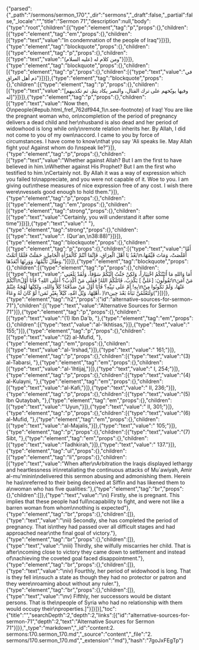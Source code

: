 {"parsed":{"_path":"/sermons/sermon_170","_dir":"sermons","_draft":false,"_partial":false,"_locale":"","title":"Sermon 71","description":null,"body":{"type":"root","children":[{"type":"element","tag":"p","props":{},"children":[{"type":"element","tag":"em","props":{},"children":[{"type":"text","value":"In condemnation of the people of Iraq"}]}]},{"type":"element","tag":"blockquote","props":{},"children":[{"type":"element","tag":"p","props":{},"children":[{"type":"text","value":"ومن كلام له (عليه السلام)"}]}]},{"type":"element","tag":"blockquote","props":{},"children":[{"type":"element","tag":"p","props":{},"children":[{"type":"text","value":"في ذم أَهل العراق"}]}]},{"type":"element","tag":"blockquote","props":{},"children":[{"type":"element","tag":"p","props":{},"children":[{"type":"text","value":"[وفيها يوبّخهم على ترك القتال، والنصر يكاد يتمّ، ثم تكذيبهم له]"}]}]},{"type":"element","tag":"p","props":{},"children":[{"type":"text","value":"Now then, O\npeople{#epub.html_fref_762df944_1\n.see-footnote} of Iraq! You are like the pregnant woman who, on\ncompletion of the period of pregnancy delivers a dead child and her\nhusband is also dead and her period of widowhood is long while only\nremote relation inherits her. By Allah, I did not come to you of my own\naccord. I came to you by force of circumstances. I have come to know\nthat you say 'Ali speaks lie. May Allah fight you! Against whom do I\nspeak lie?"}]},{"type":"element","tag":"p","props":{},"children":[{"type":"text","value":"Whether against Allah? But I am the first to have believed in him.\nWhether against His Prophet? But I am the first who testified to him.\nCertainly not. By Allah it was a way of expression which you failed to\nappreciate, and you were not capable of it. Woe to you. I am giving out\nthese measures of nice expression free of any cost. I wish there were\nvessels good enough to hold them."}]},{"type":"element","tag":"p","props":{},"children":[{"type":"element","tag":"em","props":{},"children":[{"type":"element","tag":"strong","props":{},"children":[{"type":"text","value":"Certainly, you will understand it after some time"}]}]},{"type":"text","value":" "},{"type":"element","tag":"strong","props":{},"children":[{"type":"text","value":". (Qur'an,\n38:88)"}]}]},{"type":"element","tag":"blockquote","props":{},"children":[{"type":"element","tag":"p","props":{},"children":[{"type":"text","value":"أَمَّا بَعْدُ يَا أَهْلَ الْعِرَاقِ، فَإِنَّمَا أَنْتُمْ كَالْمَرْأَةِ الْحَامِلِ، حَمَلَتْ فَلَمَّا أَتَمَّتْ\nأَمْلَصَتْ، وَمَاتَ قَيِّمُهَا، وَطَالَ تَأَيُّمُهَا، وَوَرِثَهَا أَبْعَدُهَا."}]}]},{"type":"element","tag":"blockquote","props":{},"children":[{"type":"element","tag":"p","props":{},"children":[{"type":"text","value":"أَمَا وَاللهِ مَا أَتَيْتُكُمُ اخْتِيَاراً، وَلكِنْ جَئْتُ إِلَيْكُمْ سَوْقاً، وَلَقَدْ بَلَغَنِي أَنَّكُمْ\nتَقُولُونَ: [عَليٌّ ] يَكْذِبُ، قَاتَلَكُمُ اللهُ! فَعَلَى مَنْ أَكْذِبُ؟ أَعَلَى اللهِ؟ فَأَنَا أَوَّلُ\nمَنْ آمَنَ بِهِ! أَمْ عَلَى نَبِيِّهِ؟ فَأَنَا أَوَّلُ مَنْ صَدَّقَهُ! كَلاَّ وَاللهِ، ولكِنَّهَا لَهْجَةٌ غِبْتُمْ\nعَنْهَا، وَلَمْ تَكُونُوا مِنْ أَهْلِهَا، وَيْلُ امِّهِ، كَيْلاً بِغَيْرِ ثَمَن! لَوْ كَانَ لَهُ وِعَاءٌ، )\nوَلَتَعْلَمُنَّ نَبَأَهُ بَعْدَ حِين("}]}]},{"type":"element","tag":"h2","props":{"id":"alternative-sources-for-sermon-71"},"children":[{"type":"text","value":"Alternative Sources for Sermon 71"}]},{"type":"element","tag":"p","props":{},"children":[{"type":"text","value":"(1) Ibn Da'b, "},{"type":"element","tag":"em","props":{},"children":[{"type":"text","value":"al-'Ikhtisas,"}]},{"type":"text","value":" 155;"}]},{"type":"element","tag":"p","props":{},"children":[{"type":"text","value":"(2) al-Mufid, "},{"type":"element","tag":"em","props":{},"children":[{"type":"text","value":"al-'Irshad,"}]},{"type":"text","value":" 161;"}]},{"type":"element","tag":"p","props":{},"children":[{"type":"text","value":"(3) al-Tabarsi, "},{"type":"element","tag":"em","props":{},"children":[{"type":"text","value":"al-'Ihtijaj,"}]},{"type":"text","value":" I, 254;"}]},{"type":"element","tag":"p","props":{},"children":[{"type":"text","value":"(4) al-Kulayni, "},{"type":"element","tag":"em","props":{},"children":[{"type":"text","value":"al-Kafi,"}]},{"type":"text","value":" II, 236;"}]},{"type":"element","tag":"p","props":{},"children":[{"type":"text","value":"(5) Ibn Qutaybah, "},{"type":"element","tag":"em","props":{},"children":[{"type":"text","value":"'Uyun,"}]},{"type":"text","value":" II, 301;"}]},{"type":"element","tag":"p","props":{},"children":[{"type":"text","value":"(6) al-Mufid, "},{"type":"element","tag":"em","props":{},"children":[{"type":"text","value":"al-Majalis,"}]},{"type":"text","value":" 105;"}]},{"type":"element","tag":"p","props":{},"children":[{"type":"text","value":"(7) Sibt, "},{"type":"element","tag":"em","props":{},"children":[{"type":"text","value":"Tadhkirah,"}]},{"type":"text","value":" 137."}]},{"type":"element","tag":"ul","props":{},"children":[{"type":"element","tag":"li","props":{},"children":[{"type":"text","value":"When after\nArbitration the Iraqis displayed lethargy and heartlessness in\nretaliating the continuous attacks of Mu`awiyah, Amir al-mu'minin\ndelivered this sermon abusing and admonishing them. Herein he has\nreferred to their being deceived at Siffin and has likened them to a\nwoman who has five qualities:"},{"type":"element","tag":"br","props":{},"children":[]},{"type":"text","value":"\ni) Firstly, she is pregnant. This implies that these people had full\ncapability to fight, and were not like a barren woman from whom\nnothing is expected"},{"type":"element","tag":"br","props":{},"children":[]},{"type":"text","value":"\nii) Secondly, she has completed the period of pregnancy. That is\nthey had passed over all difficult stages and had approached near\nthe final goal of victory."},{"type":"element","tag":"br","props":{},"children":[]},{"type":"text","value":"\niii) Thirdly, she wilfully miscarries her child. That is after\ncoming close to victory they came down to settlement and instead of\nachieving the coveted goal faced disappointment."},{"type":"element","tag":"br","props":{},"children":[]},{"type":"text","value":"\niv) Fourthly, her period of widowhood is long. That is they fell in\nsuch a state as though they had no protector or patron and they were\nroaming about without any ruler."},{"type":"element","tag":"br","props":{},"children":[]},{"type":"text","value":"\nv) Fifthly, her successors would be distant persons. That is the\npeople of Syria who had no relationship with them would occupy their\nproperties.]"}]}]}],"toc":{"title":"","searchDepth":2,"depth":2,"links":[{"id":"alternative-sources-for-sermon-71","depth":2,"text":"Alternative Sources for Sermon 71"}]}},"_type":"markdown","_id":"content:2. sermons:170.sermon_170.md","_source":"content","_file":"2. sermons/170.sermon_170.md","_extension":"md"},"hash":"7goJxFEgTp"}